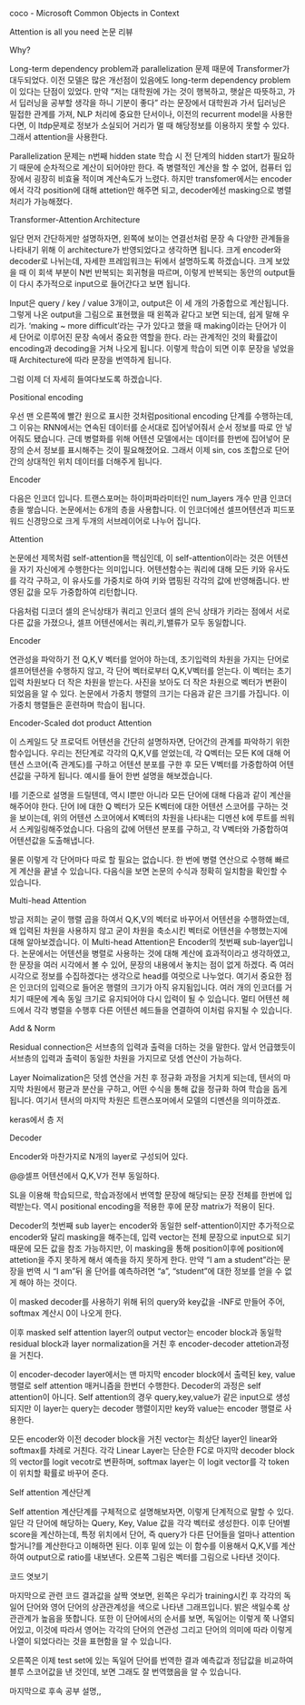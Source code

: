 coco - Microsoft Common Objects in Context


Attention is all you need 논문 리뷰  

Why?  

Long-term dependency problem과 parallelization 문제 때문에 Transformer가 대두되었다. 이전 모델은 많은 개선점이 있음에도 long-term dependency problem이 있다는 단점이 있었다. 만약 “저는 대학원에 가는 것이 행복하고, 햇살은 따뜻하고, 가서 딥러닝을 공부할 생각을 하니 기분이 좋다” 라는 문장에서 대학원과 가서 딥러닝은 밀접한 관계를 가져, NLP 처리에 중요한 단서이나, 이전의 recurrent model을 사용한다면, 이 ltdp문제로 정보가 소실되어 거리가 멀 때 해당정보를 이용하지 못할 수 있다. 그래서 attention을 사용한다.  

Parallelization 문제는 n번째 hidden state 학습 시 전 단계의 hidden start가 필요하기 때문에 순차적으로 계산이 되어야만 한다. 즉 병렬적인 계산을 할 수 없어, 컴퓨터 입장에서 굉장히 비효율 적이며 계산속도가 느렸다. 하지만 transfomer에서는 encoder에서 각각 position에 대해 attetion만 해주면 되고, decoder에선 masking으로 병렬 처리가 가능해졌다.  

Transformer-Attention Architecture  

일단 먼저 간단하게만 설명하자면, 왼쪽에 보이는 연결선처럼 문장 속 다양한 관계들을 나타내기 위해 이 architecture가 반영되었다고 생각하면 됩니다. 크게 encoder와 decoder로 나뉘는데, 자세한 프레임워크는 뒤에서 설명하도록 하겠습니다. 크게 보았을 때 이 회색 부분이 N번 반복되는 회귀형을 따르며, 이렇게 반복되는 동안의 output들이 다시 추가적으로 input으로 들어간다고 보면 됩니다.  

Input은 query / key / value 3개이고, output은 이 세 개의 가중합으로 계산됩니다. 그렇게 나온 output을 그림으로 표현했을 때 왼쪽과 같다고 보면 되는데, 쉽게 말해 우리가. ‘making ~ more difficult’라는 구가 있다고 했을 때 making이라는 단어가 이 세 단어로 이루어진 문장 속에서 중요한 역할을 한다. 라는 관계적인 것의 확률값이 encoding과 decoding을 거쳐 나오게 됩니다. 이렇게 학습이 되면 이후 문장을 넣었을 때 Architecture에 따라 문장을 번역하게 됩니다.  

그럼 이제 더 자세히 들여다보도록 하겠습니다.  

Positional encoding  

우선 맨 오른쪽에 빨간 원으로 표시한 것처럼positional encoding 단계를 수행하는데, 그 이유는 RNN에서는 연속된 데이터를 순서대로 집어넣어줘서 순서 정보를 따로 안 넣어줘도 됐습니다. 근데 병렬화를 위해 어텐션 모델에서는 데이터를 한번에 집어넣어 문장의 순서 정보를 표시해주는 것이 필요해졌어요. 그래서 이제 sin, cos 조합으로 단어 간의 상대적인 위치 데이터를 더해주게 됩니다.   

Encoder  

다음은 인코더 입니다. 트랜스포머는 하이퍼파라미터인 num_layers 개수 만큼 인코더 층을 쌓습니다. 논문에서는 6개의 층을 사용합니다. 이 인코더에선 셀프어텐션과 피드포워드 신경망으로 크게 두개의 서브레이어로 나누어 집니다. 

Attention 

논문에선 제목처럼 self-attention을 핵심인데, 이 self-attention이라는 것은 어텐션을 자기 자신에게 수행한다는 의미입니다. 어텐션함수는 쿼리에 대해 모든 키와 유사도를 각각 구하고, 이 유사도를 가중치로 하여 키와 맵핑된 각각의 값에 반영해줍니다. 반영된 값을 모두 가중합하여 리턴합니다. 

다음처럼 디코더 셀의 은닉상태가 쿼리고 인코더 셀의 은닉 상태가 키라는 점에서 서로 다른 값을 가졌으나, 셀프 어텐션에서는 쿼리,키,밸류가 모두 동일합니다. 

Encoder  

연관성을 파악하기 전 Q,K,V 벡터를 얻어야 하는데, 초기입력의 차원을 가지는 단어로 셀프어텐션을 수행하지 않고, 각 단어 벡터로부터 Q,K,V벡터를 얻는다. 이 벡터는 초기 입력 차원보다 더 작은 차원을 받는다. 사진을 보아도 더 작은 차원으로 벡터가 변환이 되었음을 알 수 있다. 논문에서 가중치 행렬의 크기는 다음과 같은 크기를 가집니다. 이 가중치 행렬들은 훈련하며 학습이 됩니다. 

Encoder-Scaled dot product Attention 

이 스케일드 닷 프로덕트 어텐션을 간단히 설명하자면, 단어간의 관계를 파악하기 위한 함수입니다. 우리는 전단계로 각각의 Q,K,V를 얻었는데, 각 Q벡터는 모든 K에 대해 어텐션 스코어(즉 관계도)를 구하고 어텐션 분포를 구한 후 모든 V벡터를 가중합하여 어텐션값을 구하게 됩니다. 예시를 들어 한번 설명을 해보겠습니다. 

I를 기준으로 설명을 드릴텐데, 역시 I뿐만 아니라 모든 단어에 대해 다음과 같이 계산을 해주어야 한다. 단어 I에 대한 Q 벡터가 모든 K벡터에 대한 어텐션 스코어를 구하는 것을 보이는데, 위의 어텐션 스코어에서 K벡터의 차원을 나타내는 디멘션 k에 루트를 씌워서 스케일링해주었습니다. 다음의 값에 어텐션 분포를 구하고, 각 V벡터와 가중합하여 어텐션값을 도출해냅니다. 

물론 이렇게 각 단어마다 따로 할 필요는 없습니다. 한 번에 병렬 연산으로 수행해 빠르게 계산을 끝낼 수 있습니다. 다음식을 보면 논문의 수식과 정확히 일치함을 확인할 수 있습니다. 

Multi-head Attention 

방금 저희는 굳이 행렬 곱을 하여서 Q,K,V의 벡터로 바꾸어서 어텐션을 수행하였는데, 왜 입력된 차원을 사용하지 않고 굳이 차원을 축소시킨 벡터로 어텐션을 수행했는지에 대해 알아보겠습니다. 이 Multi-head Attention은 Encoder의 첫번째 sub-layer입니다. 논문에서는 어텐션을 병렬로 사용하는 것에 대해 계산에 효과적이라고 생각하였고, 한 문장을 여러 시각에서 볼 수 있어, 문장의 내용에서 놓치는 점이 없게 하겠다. 즉 여러 시각으로 정보를 수집하겠다는 생각으로 head를 여럿으로 나누었다. 여기서 중요한 점은 인코더의 입력으로 들어온 행렬의 크기가 아직 유지됨입니다. 여러 개의 인코더를 거치기 때문에 계속 동일 크기로 유지되어야 다시 입력이 될 수 있습니다. 멀티 어텐션 헤드에서 각각 병렬을 수행후 다른 어텐션 헤드들을 연결하여 이처럼 유지될 수 있습니다. 

Add & Norm 

Residual connection은 서브층의 입력과 출력을 더하는 것을 말한다. 앞서 언급했듯이 서브층의 입력과 출력이 동일한 차원을 가지므로 덧셈 연산이 가능하다. 

Layer Noimalization은 덧셈 연산을 거친 후 정규화 과정을 거치게 되는데, 텐서의 마지막 차원에서 평균과 분산을 구하고, 어떤 수식을 통해 값을 정규화 하여 학습을 돕게 됩니다. 여기서 텐서의 마지막 차원은 트랜스포머에서 모델의 디멘션을 의미하겠죠. 

keras에서 층 저 

Decoder  

Encoder와 마찬가지로 N개의 layer로 구성되어 있다.  

@@셀프 어텐션에서 Q,K,V가 전부 동일하다.  

SL을 이용해 학습되므로, 학습과정에서 번역할 문장에 해당되는 문장 전체를 한번에 입력받는다. 역시 positional encoding을 적용한 후에 문장 matrix가 적용이 된다.  

Decoder의 첫번째 sub layer는 encoder와 동일한 self-attention이지만 추가적으로 encoder와 달리 masking을 해주는데, 입력 vector는 전체 문장으로 input으로 되기 때문에 모든 값을 참조 가능하지만, 이 masking을 통해 position이후에 position에 attetion을 주지 못하게 해서 예측을 하지 못하게 한다. 만약 “I am a student”라는 문장을 번역 시 “I am”뒤 올 단어를 예측하려면 “a”, “student”에 대한 정보를 얻을 수 없게 해야 하는 것이다.   

이 masked decoder를 사용하기 위해 뒤의 query와 key값을 -INF로 만들어 주어, softmax 계산시 0이 나오게 한다.  

이후 masked self attention layer의 output vector는 encoder block과 동일학 residual block과 layer normalization을 거친 후 encoder-decoder attetion과정을 거친다.  

이 encoder-decoder layer에서는 맨 마지막 encoder block에서 출력된 key, value 행렬로 self attention 매커니즘을 한번더 수행한다. Decoder의 과정은 self attention이 아니다. Self attention의 경우 query,key,value가 같은 input으로 생성되지만 이 layer는 query는 decoder 행렬이지만 key와 value는 encoder 행렬로 사용한다.  

모든 encoder와 이전 decoder block을 거친 vector는 최상단 layer인 linear와 softmax를 차례로 거친다. 각각 Linear Layer는 단순한 FC로 마지막 decoder block의 vector를 logit vecotr로 변환하며, softmax layer는 이 logit vector를 각 token이 위치할 확률로 바꾸어 준다.  

  

Self attention 계산단계  

Self attention 계산단계를 구체적으로 설명해보자면, 이렇게 단계적으로 말할 수 있다. 일단 각 단어에 해당하는 Query, Key, Value 값을 각각 벡터로 생성한다. 이후 단어별 score을 계산하는데, 특정 위치에서 단어, 즉 query가 다른 단어들을 얼마나 attention할거니?를 계산한다고 이해하면 된다. 이후 밑에 있는 이 함수를 이용해서 Q,K,V를 계산하여 output으로 ratio를 내보낸다. 오른쪽 그림은 벡터를 그림으로 나타낸 것이다.  

  

코드 엿보기  

마지막으로 관련 코드 결과값을 살짝 엿보면, 왼쪽은 우리가 training시킨 후 각각의 독일어 단어와 영어 단어의 상관관계성을 색으로 나타낸 그래프입니다. 밝은 색일수록 상관관계가 높음을 뜻합니다. 또한 이 단어에서의 순서를 보면, 독일어는 이렇게 쭉 나열되어있고, 이것에 따라서 영어는 각각의 단어의 연관성 그리고 단어의 의미에 따라 이렇게 나열이 되었다라는 것을 표현함을 알 수 있습니다.   

오른쪽은 이제 test set에 있는 독일어 단어를 번역한 결과 예측값과 정답값을 비교하여 블루 스코어값을 낸 것인데, 보면 그래도 잘 번역했음을 알 수 있습니다.  

  

마지막으로 후속 공부 설명,, 
